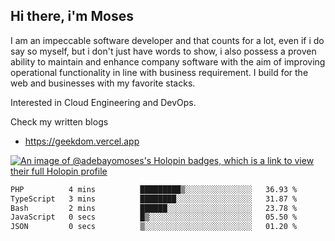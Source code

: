 ## Hi there, i'm Moses

I am an impeccable software developer and that counts for a lot, even if i do say so myself, but i don't just have words to show, i also possess a proven ability to maintain and enhance company software with the aim of improving operational functionality in line with business requirement. I build for the web and businesses with my favorite stacks.

Interested in Cloud Engineering and DevOps.

Check my written blogs
- https://geekdom.vercel.app

[![An image of @adebayomoses's Holopin badges, which is a link to view their full Holopin profile](https://holopin.me/adebayomoses)](https://holopin.io/@adebayomoses)

<!--START_SECTION:waka-->

```txt
PHP          4 mins          █████████▒░░░░░░░░░░░░░░░   36.93 %
TypeScript   3 mins          ████████░░░░░░░░░░░░░░░░░   31.87 %
Bash         2 mins          ██████░░░░░░░░░░░░░░░░░░░   23.78 %
JavaScript   0 secs          █▒░░░░░░░░░░░░░░░░░░░░░░░   05.50 %
JSON         0 secs          ▒░░░░░░░░░░░░░░░░░░░░░░░░   01.20 %
```

<!--END_SECTION:waka-->
